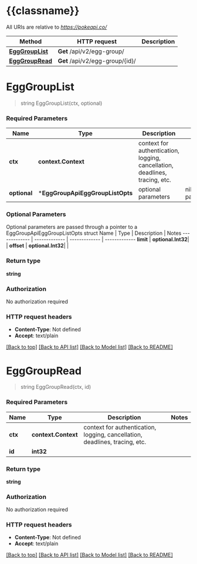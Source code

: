 # {{classname}}

All URIs are relative to *https://pokeapi.co/*

Method | HTTP request | Description
------------- | ------------- | -------------
[**EggGroupList**](EggGroupApi.md#EggGroupList) | **Get** /api/v2/egg-group/ | 
[**EggGroupRead**](EggGroupApi.md#EggGroupRead) | **Get** /api/v2/egg-group/{id}/ | 

# **EggGroupList**
> string EggGroupList(ctx, optional)


### Required Parameters

Name | Type | Description  | Notes
------------- | ------------- | ------------- | -------------
 **ctx** | **context.Context** | context for authentication, logging, cancellation, deadlines, tracing, etc.
 **optional** | ***EggGroupApiEggGroupListOpts** | optional parameters | nil if no parameters

### Optional Parameters
Optional parameters are passed through a pointer to a EggGroupApiEggGroupListOpts struct
Name | Type | Description  | Notes
------------- | ------------- | ------------- | -------------
 **limit** | **optional.Int32**|  | 
 **offset** | **optional.Int32**|  | 

### Return type

**string**

### Authorization

No authorization required

### HTTP request headers

 - **Content-Type**: Not defined
 - **Accept**: text/plain

[[Back to top]](#) [[Back to API list]](../README.md#documentation-for-api-endpoints) [[Back to Model list]](../README.md#documentation-for-models) [[Back to README]](../README.md)

# **EggGroupRead**
> string EggGroupRead(ctx, id)


### Required Parameters

Name | Type | Description  | Notes
------------- | ------------- | ------------- | -------------
 **ctx** | **context.Context** | context for authentication, logging, cancellation, deadlines, tracing, etc.
  **id** | **int32**|  | 

### Return type

**string**

### Authorization

No authorization required

### HTTP request headers

 - **Content-Type**: Not defined
 - **Accept**: text/plain

[[Back to top]](#) [[Back to API list]](../README.md#documentation-for-api-endpoints) [[Back to Model list]](../README.md#documentation-for-models) [[Back to README]](../README.md)

